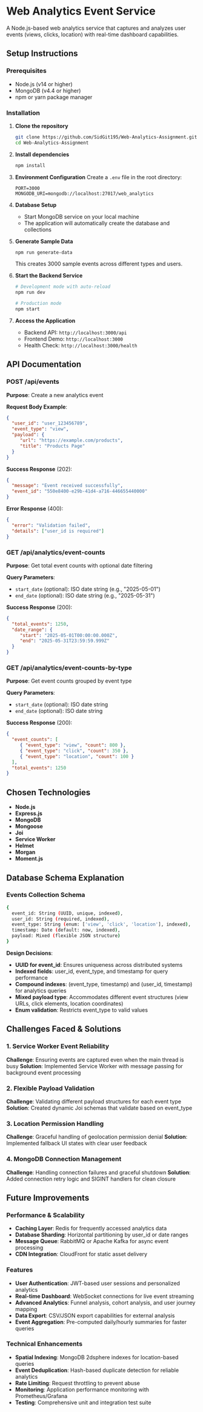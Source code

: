 # Web Analytics Event Service

A Node.js-based web analytics service that captures and analyzes user events (views, clicks, location) with real-time dashboard capabilities.

## Setup Instructions

### Prerequisites
- Node.js (v14 or higher)
- MongoDB (v4.4 or higher)
- npm or yarn package manager

### Installation

1. **Clone the repository**
    ```bash
    git clone https://github.com/SidGit195/Web-Analytics-Assignment.git
    cd Web-Analytics-Assignment
    ```

2. **Install dependencies**
    ```bash
    npm install
    ```

3. **Environment Configuration**
    Create a `.env` file in the root directory:
    ```
    PORT=3000
    MONGODB_URI=mongodb://localhost:27017/web_analytics
    ```

4. **Database Setup**
    - Start MongoDB service on your local machine
    - The application will automatically create the database and collections

5. **Generate Sample Data**
    ```bash
    npm run generate-data
    ```
    This creates 3000 sample events across different types and users.

6. **Start the Backend Service**
    ```bash
    # Development mode with auto-reload
    npm run dev
    
    # Production mode
    npm start
    ```

7. **Access the Application**
    - Backend API: `http://localhost:3000/api`
    - Frontend Demo: `http://localhost:3000`
    - Health Check: `http://localhost:3000/health`

## API Documentation

### POST /api/events
**Purpose**: Create a new analytics event

**Request Body Example**:
```json
{
  "user_id": "user_123456789",
  "event_type": "view",
  "payload": {
     "url": "https://example.com/products",
     "title": "Products Page"
  }
}
```

**Success Response** (202):
```json
{
  "message": "Event received successfully",
  "event_id": "550e8400-e29b-41d4-a716-446655440000"
}
```

**Error Response** (400):
```json
{
  "error": "Validation failed",
  "details": ["user_id is required"]
}
```

### GET /api/analytics/event-counts
**Purpose**: Get total event counts with optional date filtering

**Query Parameters**:
- `start_date` (optional): ISO date string (e.g., "2025-05-01")
- `end_date` (optional): ISO date string (e.g., "2025-05-31")

**Success Response** (200):
```json
{
  "total_events": 1250,
  "date_range": {
     "start": "2025-05-01T00:00:00.000Z",
     "end": "2025-05-31T23:59:59.999Z"
  }
}
```

### GET /api/analytics/event-counts-by-type
**Purpose**: Get event counts grouped by event type

**Query Parameters**:
- `start_date` (optional): ISO date string
- `end_date` (optional): ISO date string

**Success Response** (200):
```json
{
  "event_counts": [
     { "event_type": "view", "count": 800 },
     { "event_type": "click", "count": 350 },
     { "event_type": "location", "count": 100 }
  ],
  "total_events": 1250
}
```

## Chosen Technologies

- **Node.js**
- **Express.js**
- **MongoDB**
- **Mongoose**
- **Joi**
- **Service Worker**
- **Helmet**
- **Morgan**
- **Moment.js**

## Database Schema Explanation

### Events Collection Schema
```bash
{
  event_id: String (UUID, unique, indexed),
  user_id: String (required, indexed),
  event_type: String (enum: ['view', 'click', 'location'], indexed),
  timestamp: Date (default: now, indexed),
  payload: Mixed (flexible JSON structure)
}
```

**Design Decisions**:
- **UUID for event_id**: Ensures uniqueness across distributed systems
- **Indexed fields**: user_id, event_type, and timestamp for query performance
- **Compound indexes**: (event_type, timestamp) and (user_id, timestamp) for analytics queries
- **Mixed payload type**: Accommodates different event structures (view URLs, click elements, location coordinates)
- **Enum validation**: Restricts event_type to valid values

## Challenges Faced & Solutions

### 1. Service Worker Event Reliability
**Challenge**: Ensuring events are captured even when the main thread is busy
**Solution**: Implemented Service Worker with message passing for background event processing

### 2. Flexible Payload Validation
**Challenge**: Validating different payload structures for each event type
**Solution**: Created dynamic Joi schemas that validate based on event_type

### 3. Location Permission Handling
**Challenge**: Graceful handling of geolocation permission denial
**Solution**: Implemented fallback UI states with clear user feedback

### 4. MongoDB Connection Management
**Challenge**: Handling connection failures and graceful shutdown
**Solution**: Added connection retry logic and SIGINT handlers for clean closure

## Future Improvements

### Performance & Scalability
- **Caching Layer**: Redis for frequently accessed analytics data
- **Database Sharding**: Horizontal partitioning by user_id or date ranges
- **Message Queue**: RabbitMQ or Apache Kafka for async event processing
- **CDN Integration**: CloudFront for static asset delivery

### Features
- **User Authentication**: JWT-based user sessions and personalized analytics
- **Real-time Dashboard**: WebSocket connections for live event streaming
- **Advanced Analytics**: Funnel analysis, cohort analysis, and user journey mapping
- **Data Export**: CSV/JSON export capabilities for external analysis
- **Event Aggregation**: Pre-computed daily/hourly summaries for faster queries

### Technical Enhancements
- **Spatial Indexing**: MongoDB 2dsphere indexes for location-based queries
- **Event Deduplication**: Hash-based duplicate detection for reliable analytics
- **Rate Limiting**: Request throttling to prevent abuse
- **Monitoring**: Application performance monitoring with Prometheus/Grafana
- **Testing**: Comprehensive unit and integration test suite
